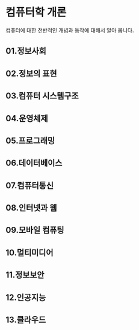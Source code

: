 # 컴퓨터학 개론

컴퓨터에 대한 전반적인 개념과 동작에 대해서 알아 봅니다.



## 01.정보사회



## 02.정보의 표현



## 03.컴퓨터 시스템구조



## 04.운영체제



## 05.프로그래밍



## 06.데이터베이스



## 07.컴퓨터통신



## 08.인터넷과 웹



## 09.모바일 컴퓨팅



## 10.멀티미디어



## 11.정보보안



## 12.인공지능



## 13.클라우드



